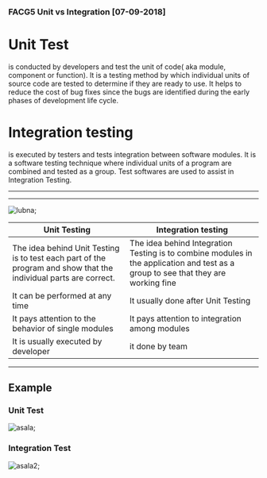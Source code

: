 ### FACG5 Unit vs Integration  [07-09-2018]

# Unit Test 
 is conducted by developers and test the unit of code( aka module, component or function). It is a testing method by which individual units of source code are tested to determine if they are ready to use. It helps to reduce the cost of bug fixes since the bugs are identified during the early phases of development life cycle.

 # Integration testing 
 is executed by testers and tests integration between software modules. It is a software testing technique where individual units of a program are combined and tested as a group. Test softwares are used to assist in Integration Testing. 
 
 -------
 ------



![lubna](https://files.gitter.im/AsalaKM/KUcF/unit-vs-integration-tests-2-638.jpg);


 


<!-- Tables -->
| Unit Testing     | Integration testing          |
| -------- | -------------- |
| The idea behind Unit Testing is to test each part of the program and show that the individual parts are correct.| The idea behind Integration Testing is to combine modules in the application and test as a group to see that they are working fine |
| It can be performed at any time| It usually done after Unit Testing  |
| It pays attention to the behavior of single modules | It pays attention to integration among modules |
| It is usually executed by developer | it done by team |

----
## Example
### Unit Test
![asala](https://files.gitter.im/lubnaabd/JRVd/Screenshot-from-2018-07-09-14-54-09.png);


### Integration Test
![asala2](https://files.gitter.im/lubnaabd/KVyE/Screenshot-from-2018-07-09-15-01-20.png
);

